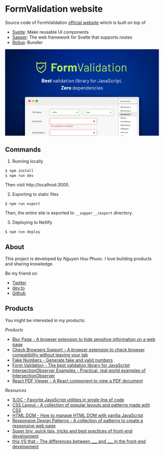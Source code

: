 # FormValidation website

Source code of FormValidation [official website](https://formvalidation.io) which is built on top of
* [Svelte](https://svelte.dev): Make reusable UI components
* [Sapper](https://sapper.svelte.dev): The web framework for Svelte that supports routes 
* [Rollup](https://rollupjs.org): Bundler

![FormValidation](/static/images/screenshot.png)

## Commands

1. Running locally

```console
$ npm install
$ npm run dev
```

Then visit http://localhost:3000.

2. Exporting to static files

```console
$ npm run export
```

Then, the entire site is exported to `__sapper__/export` directory.

3. Deploying to Netlify

```console
$ npm run deploy
```

## About

This project is developed by _Nguyen Huu Phuoc_. I love building products and sharing knowledge.

Be my friend on
* [Twitter](https://twitter.com/nghuuphuoc)
* [dev.to](https://dev.to/phuocng)
* [Github](https://github.com/phuoc-ng)

## Products

You might be interested in my products:

_Products_
* [Blur Page - A browser extension to hide sensitive information on a web page](https://blur.page)
* [Check Browsers Support - A browser extension to check browser compatibility without leaving your tab](https://checkbrowsers.support)
* [Fake Numbers - Generate fake and valid numbers](https://fakenumbers.io)
* [Form Validation - The best validation library for JavaScript](https://formvalidation.io)
* [IntersectionObserver Examples - Practical, real world examples of IntersectionObserver](https://intersectionobserver.io)
* [React PDF Viewer - A React component to view a PDF document](https://react-pdf-viewer.dev)

_Resources_
* [1LOC - Favorite JavaScript utilities in single line of code](https://1loc.dev)
* [CSS Layout - A collection of popular layouts and patterns made with CSS](https://csslayout.io)
* [HTML DOM - How to manage HTML DOM with vanilla JavaScript](https://htmldom.dev)
* [Responsive Design Patterns - A collection of patterns to create a responsive web page](https://responsive.page)
* [Super tiny, quick tips, tricks and best practices of front-end development](https://getfrontend.tips)
* [this VS that - The differences between ___ and ___ in the front-end development](https://thisthat.dev)